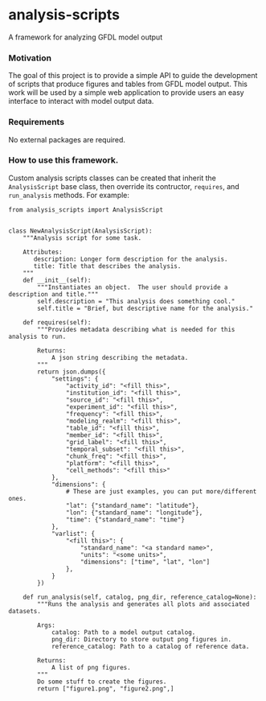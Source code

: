 # analysis-scripts
A framework for analyzing GFDL model output

### Motivation
The goal of this project is to provide a simple API to guide the development of
scripts that produce figures and tables from GFDL model output.  This work will be used
by a simple web application to provide users an easy interface to interact with model
output data.

### Requirements
No external packages are required.

### How to use this framework.
Custom analysis scripts classes can be created that inherit the `AnalysisScript` base
class, then override its contructor, `requires`, and `run_analysis` methods. For example:

```python3
from analysis_scripts import AnalysisScript


class NewAnalysisScript(AnalysisScript):
    """Analysis script for some task.

    Attributes:
       description: Longer form description for the analysis.
       title: Title that describes the analysis.
    """
    def __init__(self):
        """Instantiates an object.  The user should provide a description and title."""
        self.description = "This analysis does something cool."
        self.title = "Brief, but descriptive name for the analysis."

    def requires(self):
        """Provides metadata describing what is needed for this analysis to run.

        Returns:
            A json string describing the metadata.
        """
        return json.dumps({
            "settings": {
                "activity_id": "<fill this>",
                "institution_id": "<fill this>",
                "source_id": "<fill this>",
                "experiment_id": "<fill this>",
                "frequency": "<fill this>",
                "modeling_realm": "<fill this>",
                "table_id": "<fill this>",
                "member_id": "<fill this>",
                "grid_label": "<fill this>",
                "temporal_subset": "<fill this>",
                "chunk_freq": "<fill this>",
                "platform": "<fill this>",
                "cell_methods": "<fill this>"
            },
            "dimensions": {
                # These are just examples, you can put more/different ones.
                "lat": {"standard_name": "latitude"},
                "lon": {"standard_name": "longitude"},
                "time": {"standard_name": "time"}
            },
            "varlist": {
                "<fill this>": {
                    "standard_name": "<a standard name>",
                    "units": "<some units>",
                    "dimensions": ["time", "lat", "lon"]
                }, 
            }
        })

    def run_analysis(self, catalog, png_dir, reference_catalog=None):
        """Runs the analysis and generates all plots and associated datasets.

        Args:
            catalog: Path to a model output catalog.
            png_dir: Directory to store output png figures in.
            reference_catalog: Path to a catalog of reference data.

        Returns:
            A list of png figures.
        """
        Do some stuff to create the figures.
        return ["figure1.png", "figure2.png",]
```
